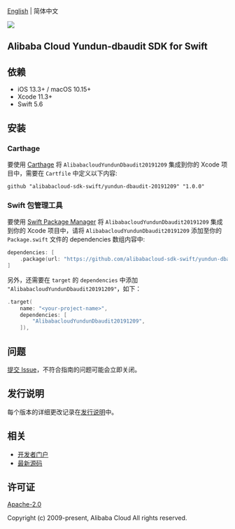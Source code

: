 [English](README.md) | 简体中文

![](https://aliyunsdk-pages.alicdn.com/icons/AlibabaCloud.svg)

## Alibaba Cloud Yundun-dbaudit SDK for Swift

## 依赖

- iOS 13.3+ / macOS 10.15+
- Xcode 11.3+
- Swift 5.6

## 安装

### Carthage

要使用 [Carthage](https://github.com/Carthage/Carthage) 将 `AlibabacloudYundunDbaudit20191209` 集成到你的 Xcode 项目中，需要在 `Cartfile` 中定义以下内容:

```ogdl
github "alibabacloud-sdk-swift/yundun-dbaudit-20191209" "1.0.0"
```

### Swift 包管理工具

要使用 [Swift Package Manager](https://swift.org/package-manager/) 将 `AlibabacloudYundunDbaudit20191209` 集成到你的 Xcode 项目中，请将 `AlibabacloudYundunDbaudit20191209` 添加至你的 `Package.swift` 文件的 dependencies 数组内容中:

```swift
dependencies: [
    .package(url: "https://github.com/alibabacloud-sdk-swift/yundun-dbaudit-20191209.git", from: "1.0.0")
]
```

另外，还需要在 `target` 的 `dependencies` 中添加 `"AlibabacloudYundunDbaudit20191209"`，如下：

```swift
.target(
    name: "<your-project-name>",
    dependencies: [
        "AlibabacloudYundunDbaudit20191209",
    ]),
```

## 问题

[提交 Issue](https://github.com/alibabacloud-sdk-swift/yundun-dbaudit-20191209/issues/new)，不符合指南的问题可能会立即关闭。

## 发行说明

每个版本的详细更改记录在[发行说明](./ChangeLog.txt)中。

## 相关

* [开发者门户](https://next.api.aliyun.com/home)
* [最新源码](https://github.com/alibabacloud-sdk-swift/yundun-dbaudit-20191209)

## 许可证

[Apache-2.0](http://www.apache.org/licenses/LICENSE-2.0)

Copyright (c) 2009-present, Alibaba Cloud All rights reserved.
